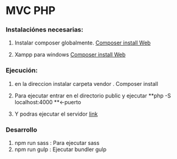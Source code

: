 # MVC PHP

### Instalaciónes necesarias:

1. Instalar composer globalmente.
   [Composer install Web](https://getcomposer.org/download/)

2. Xampp para windows [Composer install Web](https://www.apachefriends.org/es/index.html)

### Ejecución:

1. en la direccion instalar carpeta vendor . Composer install

2. Para ejecutar entrar en el directorio public y ejecutar **php -S localhost:4000 **<-puerto

3. Y podras ejecutar el servidor [link](http://localhost:4000/)

### Desarrollo
1) npm run sass : Para ejecutar sass
2) npm run gulp : Ejecutar bundler gulp
